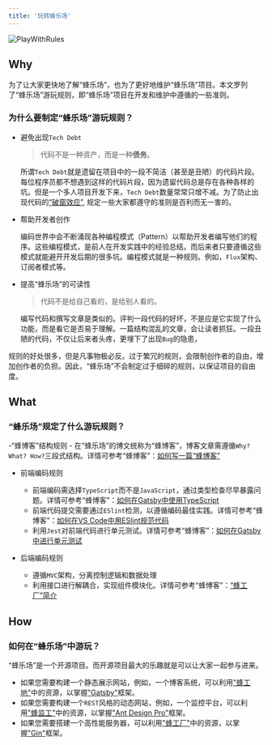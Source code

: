 ```yaml
---
title: '玩转蜂乐场'
---
```


![PlayWithRules](http://q53wkmg88.bkt.clouddn.com/playWithRules.jpg)

## Why

为了让大家更快地了解“蜂乐场”，也为了更好地维护“蜂乐场”项目。本文罗列了“蜂乐场”游玩规则，即“蜂乐场”项目在开发和维护中遵循的一些准则。

### 为什么要制定“蜂乐场”游玩规则？

- 避免出现`Tech Debt`
    > 代码不是一种资产，而是一种**债务**。

    所谓`Tech Debt`就是遗留在项目中的一段不简洁（甚至是丑陋）的代码片段。每位程序员都不想遇到这样的代码片段，因为遗留代码总是存在各种各样的坑。但是一个多人项目开发下来，`Tech Debt`数量常常只增不减。为了防止出现代码的[“破窗效应”](https://zh.wikipedia.org/wiki/%E7%A0%B4%E7%AA%97%E6%95%88%E5%BA%94), 规定一些大家都遵守的准则是百利而无一害的。

- 帮助开发者创作

    编码世界中会不断涌现各种编程模式（Pattern）以帮助开发者编写他们的程序。这些编程模式，是前人在开发实践中的经验总结。而后来者只要遵循这些模式就能避开开发后期的很多坑。编程模式就是一种规则。例如，`Flux`架构、订阅者模式等。

- 提高“蜂乐场”的可读性
    > 代码不是给自己看的，是给别人看的。

    编写代码和撰写文章是类似的。评判一段代码的好坏，不是应是它实现了什么功能，而是看它是否易于理解。一篇结构混乱的文章，会让读者抓狂。一段丑陋的代码，不仅让后来者头疼，更埋下了出现`Bug`的隐患，

规则的好处很多，但是凡事物极必反。过于繁冗的规则，会限制创作者的自由，增加创作者的负担。因此，“蜂乐场”不会制定过于细碎的规则，以保证项目的自由度。

## What

### “蜂乐场”规定了什么游玩规则？

-“蜂博客”结构规则
    - 在“蜂乐场”的博文统称为“蜂博客”，博客文章需遵循`Why? What? How?`三段式结构。详情可参考“蜂博客”：[如何写一篇“蜂博客”](/posts/1/2020-02-09---How-to-Write-a-Bee-Blog/)

- 前端编码规则
    - 前端编码需选择`TypeScript`而不是`JavaScript`，通过类型检查尽早暴露问题。详情可参考“蜂博客”：[如何在Gatsby中使用TypeScript]()
    - 前端代码提交需要通过`ESlint`检测，以遵循编码最佳实践。详情可参考“蜂博客”：[如何在VS Code中用ESlint规范代码]()
    - 利用`Jest`对前端代码进行单元测试。详情可参考“蜂博客”：[如何在Gatsby中进行单元测试]()

- 后端编码规则
    - 遵循`MVC`架构，分离控制逻辑和数据处理
    - 利用接口进行解耦合，实现组件模块化。详情可参考“蜂博客”：[“蜂工厂”简介](/posts/4/2020-02-10---Little-Bee-Server-Intro/)

## How

### 如何在“蜂乐场”中游玩？

“蜂乐场”是一个开源项目。而开源项目最大的乐趣就是可以让大家一起参与进来。
- 如果您需要构建一个静态展示网站，例如，一个博客系统，可以利用["蜂工地"](https://github.com/yuxiang660/little-bee-client)中的资源，以掌握["Gatsby"](https://www.gatsbyjs.org/)框架。
- 如果您需要构建一个`REST`风格的动态网站，例如，一个监控平台，可以利用["蜂监工"](https://github.com/yuxiang660/little-bee-admin)中的资源，以掌握["Ant Design Pro"](https://pro.ant.design/index-cn)框架。
- 如果您需要搭建一个高性能服务器，可以利用["蜂工厂"](https://github.com/yuxiang660/little-bee-server)中的资源，以掌握["Gin"](https://gin-gonic.com/docs/)框架。


